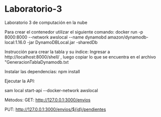 # Laboratorio-3
Laboratorio 3 de computación en la nube


Para crear el contenedor utilizar el siguiente comando:
docker run -p 8000:8000 --network awslocal --name dynamobd amazon/dynamodb-local:1.16.0 -jar DynamoDBLocal.jar -sharedDb

Instrucción para crear la tabla y su índice:
Ingresar a http://localhost:8000/shell/ , luego copiar lo que se encuentra en el archivo "GeneracionTablaDynamodb.txt

Instalar las dependencias:
npm install

Ejecutar la API:

sam local start-api --docker-network awslocal

Métodos:
GET:
http://127.0.0.1:3000/envios

PUT:
http://127.0.0.1:3000/envios/${id}/pendientes
